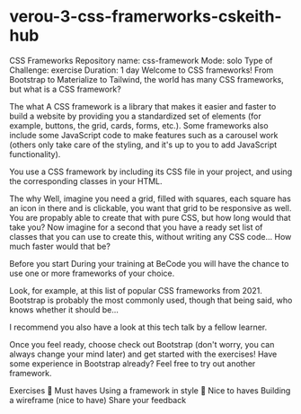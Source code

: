 # verou-3-css-framerworks-cskeith-hub

CSS Frameworks
Repository name: css-framework
Mode: solo
Type of Challenge: exercise
Duration: 1 day
Welcome to CSS frameworks!
From Bootstrap to Materialize to Tailwind, the world has many CSS frameworks, but what is a CSS framework?

The what
A CSS framework is a library that makes it easier and faster to build a website by providing you a standardized set of elements (for example, buttons, the grid, cards, forms, etc.). Some frameworks also include some JavaScript code to make features such as a carousel work (others only take care of the styling, and it's up to you to add JavaScript functionality).

You use a CSS framework by including its CSS file in your project, and using the corresponding classes in your HTML.

The why
Well, imagine you need a grid, filled with squares, each square has an icon in there and is clickable, you want that grid to be responsive as well. You are propably able to create that with pure CSS, but how long would that take you?
Now imagine for a second that you have a ready set list of classes that you can use to create this, without writing any CSS code... How much faster would that be?

Before you start
During your training at BeCode you will have the chance to use one or more frameworks of your choice.

Look, for example, at this list of popular CSS frameworks from 2021. Bootstrap is probably the most commonly used, though that being said, who knows whether it should be...

I recommend you also have a look at this tech talk by a fellow learner.

Once you feel ready, choose check out Bootstrap (don't worry, you can always change your mind later) and get started with the exercises! Have some experience in Bootstrap already? Feel free to try out another framework.

Exercises
🌱 Must haves
Using a framework in style
🌼 Nice to haves
Building a wireframe (nice to have)
Share your feedback